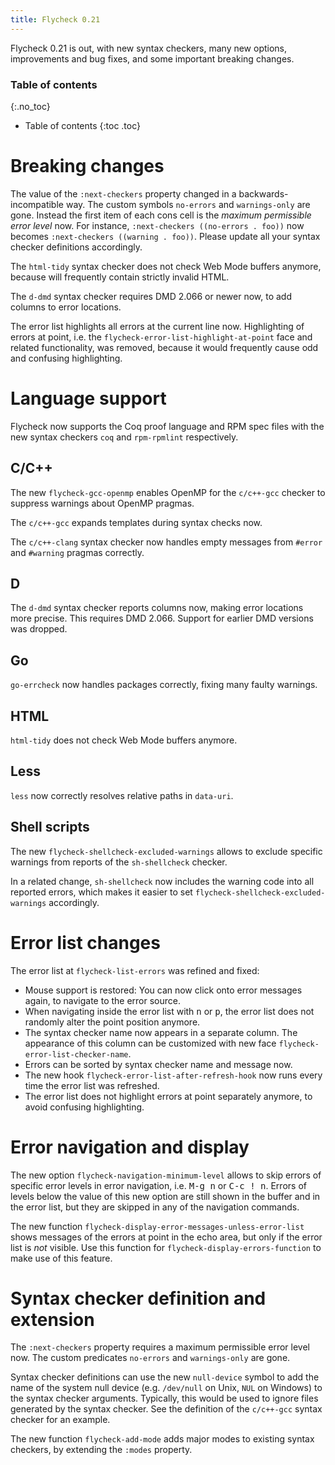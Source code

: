 ```yaml
---
title: Flycheck 0.21
---
```


Flycheck 0.21 is out, with new syntax checkers, many new options, improvements
and bug fixes, and some important breaking changes.

### Table of contents
{:.no_toc}

- Table of contents
{:toc .toc}

Breaking changes
================

The value of the `:next-checkers` property changed in a backwards-incompatible
way.  The custom symbols `no-errors` and `warnings-only` are gone.  Instead the
first item of each cons cell is the *maximum permissible error level* now.  For
instance, `:next-checkers ((no-errors . foo))` now becomes `:next-checkers
((warning . foo))`.  Please update all your syntax checker definitions
accordingly.

The `html-tidy` syntax checker does not check Web Mode buffers anymore, because
will frequently contain strictly invalid HTML.

The `d-dmd` syntax checker requires DMD 2.066 or newer now, to add columns to
error locations.

The error list highlights all errors at the current line now.  Highlighting of
errors at point, i.e. the `flycheck-error-list-highlight-at-point` face and
related functionality, was removed, because it would frequently cause odd and
confusing highlighting.

Language support
================

Flycheck now supports the Coq proof language and RPM spec files with the new
syntax checkers `coq` and `rpm-rpmlint` respectively.

C/C++
-----

The new `flycheck-gcc-openmp` enables OpenMP for the `c/c++-gcc` checker to
suppress warnings about OpenMP pragmas.

The `c/c++-gcc` expands templates during syntax checks now.

The `c/c++-clang` syntax checker now handles empty messages from `#error` and
`#warning` pragmas correctly.

D
-

The `d-dmd` syntax checker reports columns now, making error locations more
precise.  This requires DMD 2.066.  Support for earlier DMD versions was
dropped.

Go
--

`go-errcheck` now handles packages correctly, fixing many faulty
warnings.

HTML
----

`html-tidy` does not check Web Mode buffers anymore.

Less
----

`less` now correctly resolves relative paths in `data-uri`.

Shell scripts
-------------

The new `flycheck-shellcheck-excluded-warnings` allows to exclude
specific warnings from reports of the `sh-shellcheck` checker.

In a related change, `sh-shellcheck` now includes the warning code into all
reported errors, which makes it easier to set
`flycheck-shellcheck-excluded-warnings` accordingly.

Error list changes
==================

The error list at `flycheck-list-errors` was refined and fixed:

- Mouse support is restored: You can now click onto error messages again, to
  navigate to the error source.
- When navigating inside the error list with <kbd>n</kbd> or <kbd>p</kbd>, the
  error list does not randomly alter the point position anymore.
- The syntax checker name now appears in a separate column.  The appearance of
  this column can be customized with new face
  `flycheck-error-list-checker-name`.
- Errors can be sorted by syntax checker name and message now.
- The new hook `flycheck-error-list-after-refresh-hook` now runs every time the
  error list was refreshed.
- The error list does not highlight errors at point separately anymore, to avoid
  confusing highlighting.

Error navigation and display
============================

The new option `flycheck-navigation-minimum-level` allows to skip errors
of specific error levels in error navigation, i.e. <kbd>M-g n</kbd> or <kbd>C-c !
n</kbd>.  Errors of levels below the value of this new option are still shown in the
buffer and in the error list, but they are skipped in any of the navigation
commands.

The new function `flycheck-display-error-messages-unless-error-list` shows
messages of the errors at point in the echo area, but only if the error list is
*not* visible.  Use this function for `flycheck-display-errors-function` to make
use of this feature.

Syntax checker definition and extension
=======================================

The `:next-checkers` property requires a maximum permissible error level now.
The custom predicates `no-errors` and `warnings-only` are gone.

Syntax checker definitions can use the new `null-device` symbol to add the name
of the system null device (e.g. `/dev/null` on Unix, `NUL` on Windows) to the
syntax checker arguments.  Typically, this would be used to ignore files
generated by the syntax checker.  See the definition of the `c/c++-gcc` syntax
checker for an example.

The new function `flycheck-add-mode` adds major modes to existing syntax
checkers, by extending the `:modes` property.
